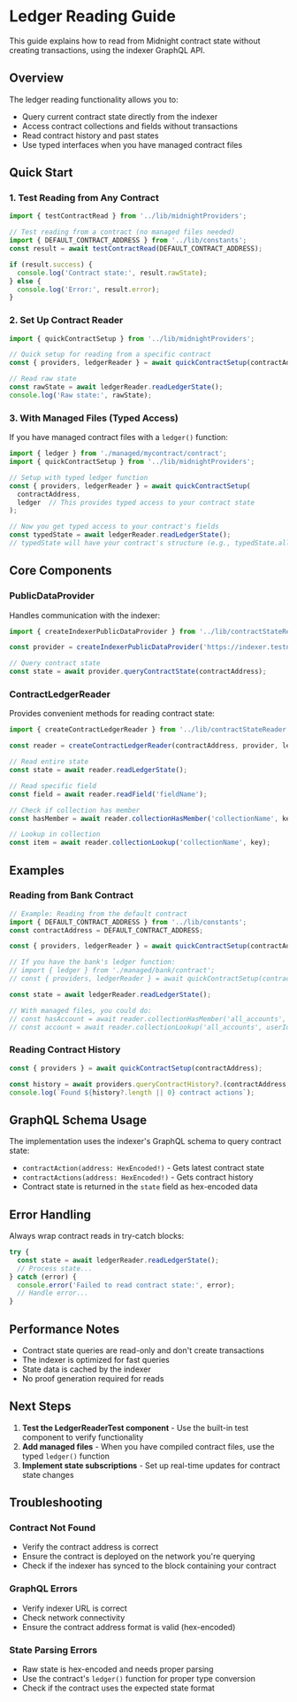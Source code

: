 # Ledger Reading Guide

This guide explains how to read from Midnight contract state without creating transactions, using the indexer GraphQL API.

## Overview

The ledger reading functionality allows you to:
- Query current contract state directly from the indexer
- Access contract collections and fields without transactions
- Read contract history and past states
- Use typed interfaces when you have managed contract files

## Quick Start

### 1. Test Reading from Any Contract

```typescript
import { testContractRead } from '../lib/midnightProviders';

// Test reading from a contract (no managed files needed)
import { DEFAULT_CONTRACT_ADDRESS } from '../lib/constants';
const result = await testContractRead(DEFAULT_CONTRACT_ADDRESS);

if (result.success) {
  console.log('Contract state:', result.rawState);
} else {
  console.log('Error:', result.error);
}
```

### 2. Set Up Contract Reader

```typescript
import { quickContractSetup } from '../lib/midnightProviders';

// Quick setup for reading from a specific contract
const { providers, ledgerReader } = await quickContractSetup(contractAddress);

// Read raw state
const rawState = await ledgerReader.readLedgerState();
console.log('Raw state:', rawState);
```

### 3. With Managed Files (Typed Access)

If you have managed contract files with a `ledger()` function:

```typescript
import { ledger } from './managed/mycontract/contract';
import { quickContractSetup } from '../lib/midnightProviders';

// Setup with typed ledger function
const { providers, ledgerReader } = await quickContractSetup(
  contractAddress,
  ledger  // This provides typed access to your contract state
);

// Now you get typed access to your contract's fields
const typedState = await ledgerReader.readLedgerState();
// typedState will have your contract's structure (e.g., typedState.all_accounts, etc.)
```

## Core Components

### PublicDataProvider

Handles communication with the indexer:

```typescript
import { createIndexerPublicDataProvider } from '../lib/contractStateReader';

const provider = createIndexerPublicDataProvider('https://indexer.testnet-02.midnight.network/api/v1/graphql');

// Query contract state
const state = await provider.queryContractState(contractAddress);
```

### ContractLedgerReader

Provides convenient methods for reading contract state:

```typescript
import { createContractLedgerReader } from '../lib/contractStateReader';

const reader = createContractLedgerReader(contractAddress, provider, ledgerFunction);

// Read entire state
const state = await reader.readLedgerState();

// Read specific field
const field = await reader.readField('fieldName');

// Check if collection has member
const hasMember = await reader.collectionHasMember('collectionName', key);

// Lookup in collection
const item = await reader.collectionLookup('collectionName', key);
```

## Examples

### Reading from Bank Contract

```typescript
// Example: Reading from the default contract
import { DEFAULT_CONTRACT_ADDRESS } from '../lib/constants';
const contractAddress = DEFAULT_CONTRACT_ADDRESS;

const { providers, ledgerReader } = await quickContractSetup(contractAddress);

// If you have the bank's ledger function:
// import { ledger } from './managed/bank/contract';
// const { providers, ledgerReader } = await quickContractSetup(contractAddress, ledger);

const state = await ledgerReader.readLedgerState();

// With managed files, you could do:
// const hasAccount = await reader.collectionHasMember('all_accounts', userIdBytes);
// const account = await reader.collectionLookup('all_accounts', userIdBytes);
```

### Reading Contract History

```typescript
const { providers } = await quickContractSetup(contractAddress);

const history = await providers.queryContractHistory?.(contractAddress, 10);
console.log(`Found ${history?.length || 0} contract actions`);
```

## GraphQL Schema Usage

The implementation uses the indexer's GraphQL schema to query contract state:

- `contractAction(address: HexEncoded!)` - Gets latest contract state
- `contractActions(address: HexEncoded!)` - Gets contract history
- Contract state is returned in the `state` field as hex-encoded data

## Error Handling

Always wrap contract reads in try-catch blocks:

```typescript
try {
  const state = await ledgerReader.readLedgerState();
  // Process state...
} catch (error) {
  console.error('Failed to read contract state:', error);
  // Handle error...
}
```

## Performance Notes

- Contract state queries are read-only and don't create transactions
- The indexer is optimized for fast queries
- State data is cached by the indexer
- No proof generation required for reads

## Next Steps

1. **Test the LedgerReaderTest component** - Use the built-in test component to verify functionality
2. **Add managed files** - When you have compiled contract files, use the typed `ledger()` function
3. **Implement state subscriptions** - Set up real-time updates for contract state changes

## Troubleshooting

### Contract Not Found
- Verify the contract address is correct
- Ensure the contract is deployed on the network you're querying
- Check if the indexer has synced to the block containing your contract

### GraphQL Errors
- Verify indexer URL is correct
- Check network connectivity
- Ensure the contract address format is valid (hex-encoded)

### State Parsing Errors
- Raw state is hex-encoded and needs proper parsing
- Use the contract's `ledger()` function for proper type conversion
- Check if the contract uses the expected state format

